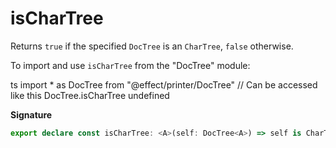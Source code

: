 # isCharTree

Returns `true` if the specified `DocTree` is an `CharTree`, `false` otherwise.

To import and use `isCharTree` from the "DocTree" module:

ts
import \* as DocTree from "@effect/printer/DocTree"
// Can be accessed like this
DocTree.isCharTree
undefined

**Signature**

```ts
export declare const isCharTree: <A>(self: DocTree<A>) => self is CharTree<A>
```
